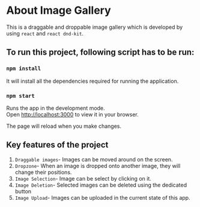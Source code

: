 # About Image Gallery
This is a draggable and droppable image gallery which is developed by using `react` and `react dnd-kit`.

## To run this project, following script has to be run:
### `npm install`
It will install all the dependencies required for running the application.
### `npm start`

Runs the app in the development mode.\
Open [http://localhost:3000](http://localhost:3000) to view it in your browser.

The page will reload when you make changes.
## Key features of the project
1. `Draggable images`- Images can be moved around on the screen.
2. `Dropzone`- When an image is dropped onto another image, they will change their positions.
3. `Image Selection`- Image can be select by clicking on it.
4. `Image Deletion`- Selected images can be deleted using the dedicated button
5. `Image Upload`- Images can be uploaded in the current state of this app.